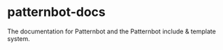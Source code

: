 # patternbot-docs
The documentation for Patternbot and the Patternbot include &amp; template system.
